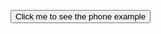 <button class="example-button" onclick="openPopup('popup-phone-example')">Click me to see the phone example</button>

<wertgarantie-selection-pop-up id="popup-phone-example"
        class="example1"
        data-client-id="public:5209d6ea-1a6e-11ea-9f8d-778f0ad9137f"
        data-bifrost-uri="https://wertgarantie-bifrost-dev.herokuapp.com/wertgarantie"
        data-shop-product-name="Super Phone"
        data-device-class="Smartphone"
        data-device-price="800">
</wertgarantie-selection-pop-up>